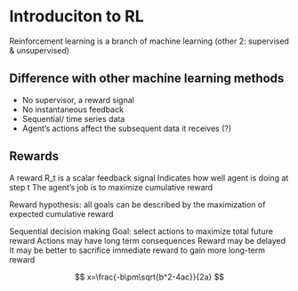 # Introduciton to RL

Reinforcement learning is a branch of machine learning (other 2: supervised & unsupervised)

## Difference with other machine learning methods
- No supervisor, a reward signal
- No instantaneous feedback
- Sequential/ time series data
- Agent’s actions affect the subsequent data it receives (?)

## Rewards
A reward R_t is a scalar feedback signal
Indicates how well agent is doing at step t
The agent’s job is to maximize cumulative reward

Reward hypothesis: all goals can be described by the maximization of expected cumulative reward

Sequential decision making
Goal: select actions to maximize total future reward
Actions may have long term consequences
Reward may be delayed
It may be better to sacrifice immediate reward to gain more long-term reward

$$
x=\frac{-b\pm\sqrt{b^2-4ac}}{2a}
$$
